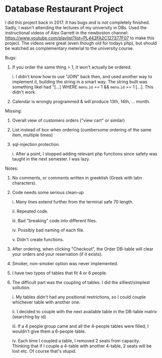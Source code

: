 # Database Restaurant Project

I did this project back in 2017.
It has bugs and is not completely finished.
Sadly, I wasn't attending the lectures of my university in DBs.
Used the instructional videos of Alex Garrett in the newboston channel:
https://www.youtube.com/playlist?list=PL442FA2C127377F07
to make this project.
The videos were great (even though old for todays php), but should be watched as complementary meterial to the university course.

Bugs:
1) If you order the same thing > 1, it won't actually be ordered.

   i. I didn't know how to use "JOIN" back then, and used another way to implement it, building the string in a smart way. The string built was something likeI had "[...] WHERE `menu`.`id` == 1 && `menu`.`id` == 1 [...]. This didn't work.
2) Calendar is wrongly programmed & will produce 13th, 14th, ... month.

Missing:
1) Overall view of customers orders ("view cart" or similar)
2) List instead of box when ordering (cumbersome ordering of the same item, multiple times)
3) sql-injection protection.

   i. After a point, I stopped adding relevant php functions since safety was taught in the next semester. I was lazy.

Notes:
1) No comments, or comments written in greeklish (Greek with latin characters).

2) Code needs some serious clean-up

   i. Many lines extend further from the terminal safe 70 length.
  
   ii. Repeated code.
  
   iii. Bad "breaking" code into different files.
   
   iv. Possibly bad naming of each file.
   
   v. Didn't create functions.
  
3) After ordering, when clicking "Checkout", the Order DB-table will clear your orders and your reservation (if it exists).
4) Smoker, non-smoker option was never implemented.

5) I have two types of tables that fit 4 or 6 people.
6) The difficult part was the coupling of tables. I did the silliest/simplest sollution.

   i. My tables didn't had any positional restrictions, so I could couple whichever table with another one.
   
   ii. I decided to couple with the next available table in the DB-table matrix (searching by id)
   
   iii. If a 4 people group came and all the 4-people tables were filled, I wouldn't give them a 6-people table.
   
   iv. Each time I coupled a table, I removed 2 seats from capacity. Thinking that if I couple a 4-table with another 4-table, 2 seats will be lost etc. Of course that's stupid.
   
